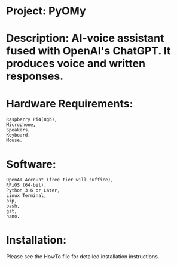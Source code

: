 # Project: PyOMy
# Description: AI-voice assistant fused with OpenAI's ChatGPT. It produces voice and written responses.
# Hardware Requirements:
	Raspberry Pi4(8gb),
	Microphone,
	Speakers,
	Keyboard.
	Mouse.
# Software:
	OpenAI Account (free tier will suffice),
	RPiOS (64-bit),
	Python 3.6 or Later,
	Linux Terminal,
	pip,
	bash,
	git,
	nano.
# Installation:
Please see the HowTo file for detailed installation instructions.
